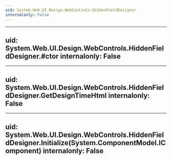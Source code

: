 ```yaml
---
uid: System.Web.UI.Design.WebControls.HiddenFieldDesigner
internalonly: False
---
```


---
uid: System.Web.UI.Design.WebControls.HiddenFieldDesigner.#ctor
internalonly: False
---

---
uid: System.Web.UI.Design.WebControls.HiddenFieldDesigner.GetDesignTimeHtml
internalonly: False
---

---
uid: System.Web.UI.Design.WebControls.HiddenFieldDesigner.Initialize(System.ComponentModel.IComponent)
internalonly: False
---
